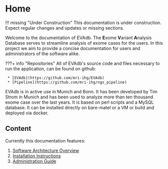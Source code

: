 # Home

!!! missing "Under Construction"
    This documentation is under construction. Expect regular changes and
    updates or missing sections.

Welcome to the documentation of EVAdb. The **E**xome **V**ariant **A**nalysis
Database serves to streamline analysis of exome cases for the users. In this
project we aim to provide a concise documentation for users and administrators
of the software alike.

???+ info "Repositories"
    All of EVAdb's source code and files necessary to run the application, can
    be found on github:

     * [EVAdb](https://github.com/mri-ihg/EVAdb)
     * [Pipeline](https://github.com/mri-ihg/ngs_pipeline)

EVAdb is in active use in Munich and Bonn. It has been developed by Tim Strom
in Munich and has been used to analyze more than ten thousand exome case over
the last years. It is based on perl scripts and a MySQL database. It can be
installed directly on bare-matel or a VM or build and deployed via docker.

## Content

Currently this documentation features:

1. [Software Architecture Overview](architecture.md)
2. [Installation Instructions](installation/index.md)
3. [Administration Guide](administration/quick-start.md)